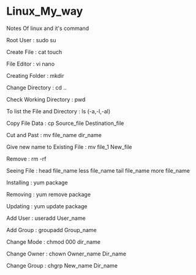 # Linux_My_way
Notes Of  linux and it's command  


Root User : sudo su

Create File : cat
              touch

File Editor : vi
              nano

Creating Folder : mkdir

Change Directory : cd ..

Check Working Directory : pwd

To list the File and Directory : ls (-a,-l,-al)  

Copy File Data : cp Source_file  Destination_file

Cut and Past : mv file_name  dir_name

Give new name to Existing File : mv file_1  New_file

Remove : rm -rf

Seeing File :   head file_name
                less file_name
                tail file_name
                more file_name
                
Installing : yum package

Removing : yum remove package

Updating : yum update package

Add User : useradd User_name

Add Group : groupadd Group_name

Change Mode : chmod 000 dir_name

Change Owner : chown Owner_name  Dir_name

Change Group : chgrp New_name Dir_name